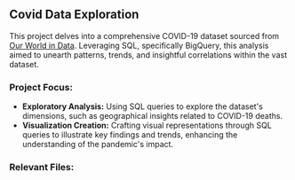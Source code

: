 ## Covid Data Exploration

This project delves into a comprehensive COVID-19 dataset sourced from [Our World in Data](https://ourworldindata.org/covid-deaths). Leveraging SQL, specifically BigQuery, this analysis aimed to unearth patterns, trends, and insightful correlations within the vast dataset.

### Project Focus:

- **Exploratory Analysis:** Using SQL queries to explore the dataset's dimensions, such as geographical insights related to COVID-19 deaths.
- **Visualization Creation:** Crafting visual representations through SQL queries to illustrate key findings and trends, enhancing the understanding of the pandemic's impact.

### Relevant Files:

